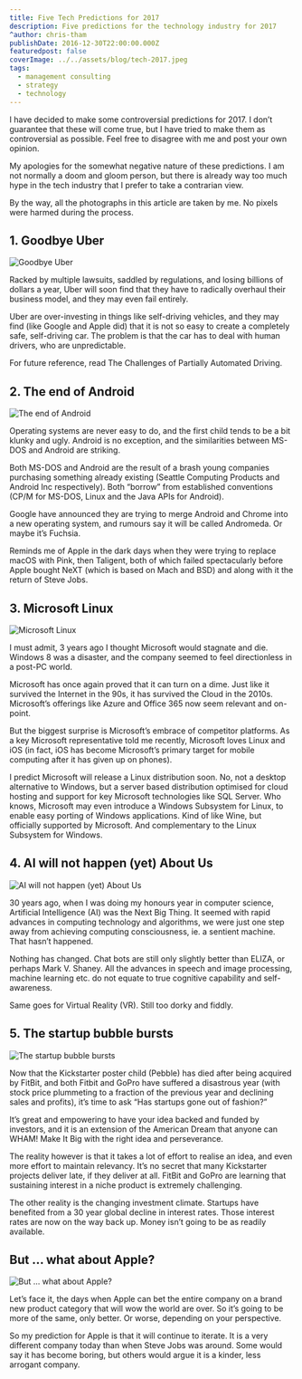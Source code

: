 ```yaml
---
title: Five Tech Predictions for 2017
description: Five predictions for the technology industry for 2017
^author: chris-tham
publishDate: 2016-12-30T22:00:00.000Z
featuredpost: false
coverImage: ../../assets/blog/tech-2017.jpeg
tags:
  - management consulting
  - strategy
  - technology
---
```


I have decided to make some controversial predictions for 2017. I don’t guarantee that these will come true, but I have tried to make them as controversial as possible. Feel free to disagree with me and post your own opinion.

My apologies for the somewhat negative nature of these predictions. I am not normally a doom and gloom person, but there is already way too much hype in the tech industry that I prefer to take a contrarian view.

By the way, all the photographs in this article are taken by me. No pixels were harmed during the process.

## ​1. Goodbye Uber

![Goodbye Uber](../../assets/blog/tech-2017-1.png 'Goodbye Uber')

Racked by multiple lawsuits, saddled by regulations, and losing billions of dollars a year, Uber will soon find that they have to radically overhaul their business model, and they may even fail entirely.

Uber are over-investing in things like self-driving vehicles, and they may find (like Google and Apple did) that it is not so easy to create a completely safe, self-driving car. The problem is that the car has to deal with human drivers, who are unpredictable.

For future reference, read The Challenges of Partially Automated Driving​.

## 2. The end of Android

![The end of Android](../../assets/blog/tech-2017-2.jpeg 'The end of Android')

Operating systems are never easy to do, and the first child tends to be a bit klunky and ugly. Android is no exception, and the similarities between MS-DOS and Android are striking.

Both MS-DOS and Android are the result of a brash young companies purchasing something already existing (Seattle Computing Products and Android Inc respectively). Both “borrow” from established conventions (CP/M for MS-DOS, Linux and the Java APIs for Android).

Google have announced they are trying to merge Android and Chrome into a new operating system, and rumours say it will be called Andromeda. Or maybe it’s Fuchsia.

Reminds me of Apple in the dark days when they were trying to replace macOS with Pink, then Taligent, both of which failed spectacularly before Apple bought NeXT (which is based on Mach and BSD) and along with it the return of Steve Jobs.

## 3. Microsoft Linux

![Microsoft Linux](../../assets/blog/tech-2017-3.jpeg 'Microsoft Linux')

I must admit, 3 years ago I thought Microsoft would stagnate and die. Windows 8 was a disaster, and the company seemed to feel directionless in a post-PC world.

Microsoft has once again proved that it can turn on a dime. Just like it survived the Internet in the 90s, it has survived the Cloud in the 2010s. Microsoft’s offerings like Azure and Office 365 now seem relevant and on-point.

​But the biggest surprise is Microsoft’s embrace of competitor platforms. As a key Microsoft representative told me recently, Microsoft loves Linux and iOS (in fact, iOS has become Microsoft’s primary target for mobile computing after it has given up on phones).

I predict Microsoft will release a Linux distribution soon. No, not a desktop alternative to Windows, but a server based distribution optimised for cloud hosting and support for key Microsoft technologies like SQL Server. Who knows, Microsoft may even introduce a Windows Subsystem for Linux, to enable easy porting of Windows applications. Kind of like Wine, but officially supported by Microsoft. And complementary to the Linux Subsystem for Windows.

## 4. AI will not happen (yet) About Us

![AI will not happen (yet) About Us](../../assets/blog/tech-2017-4.jpeg 'AI will not happen (yet) About Us')

30 years ago, when I was doing my honours year in computer science, Artificial Intelligence (AI) was the Next Big Thing. It seemed with rapid advances in computing technology and algorithms, we were just one step away from achieving computing consciousness, ie. a sentient machine. That hasn’t happened.

Nothing has changed. Chat bots are still only slightly better than ELIZA, or perhaps Mark V. Shaney. All the advances in speech and image processing, machine learning etc. do not equate to true cognitive capability and self-awareness.

Same goes for Virtual Reality (VR). Still too dorky and fiddly.

## 5. The startup bubble bursts​​

![The startup bubble bursts​​](../../assets/blog/tech-2017-5.png 'The startup bubble bursts​​')

Now that the Kickstarter poster child (Pebble) has died after being acquired by FitBit, and both Fitbit and GoPro have suffered a disastrous year (with stock price plummeting to a fraction of the previous year and declining sales and profits), it’s time to ask “Has startups gone out of fashion?”

It’s great and empowering to have your idea backed and funded by investors, and it is an extension of the American Dream that anyone can WHAM! ​​​Make It Big with the right idea and perseverance.

The reality however is that it takes a lot of effort to realise an idea, and even more effort to maintain relevancy. It’s no secret that many Kickstarter projects deliver late, if they deliver at all. FitBit and GoPro are learning that sustaining interest in a niche product is extremely challenging.

The other reality is the changing investment climate. Startups have benefited from a 30 year global decline in interest rates. Those interest rates are now on the way back up. Money isn’t going to be as readily available.

## But … what about Apple?

![But … what about Apple?](../../assets/blog/tech-2017-6.png 'But … what about Apple?')

Let’s face it, the days when Apple can bet the entire company on a brand new product category that will wow the world are over. So it’s going to be more of the same, only better. Or worse, depending on your perspective.

So my prediction for Apple is that it will continue to iterate. It is a very different company today than when Steve Jobs was around. Some would say it has become boring, but others would argue it is a kinder, less arrogant company.
